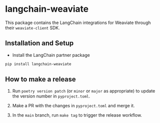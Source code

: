 # langchain-weaviate

This package contains the LangChain integrations for Weaviate through their `weaviate-client` SDK.

## Installation and Setup

- Install the LangChain partner package
```bash
pip install langchain-weaviate
```

## How to make a release
1. Run `poetry version patch` (or `minor` or `major` as appropriate) to update the version number in `pyproject.toml`.

2. Make a PR with the changes in `pyproject.toml` and merge it.

3. In the `main` branch, run `make tag` to trigger the release workflow.